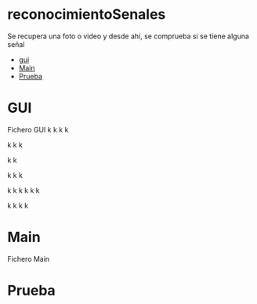# reconocimientoSenales

Se recupera una foto o video y desde ahí, se comprueba si se tiene alguna señal

- [gui](#gui)
- [Main](#main)
- [Prueba](#prueba)


# GUI

Fichero GUI
k
k
k
k

k
k
k

k
k

k
k
k

k
k
k
k
k
k

k
k
k
k



# Main

Fichero Main

# Prueba
